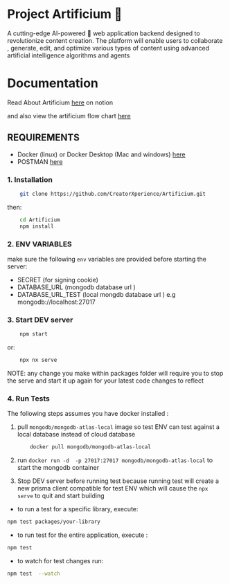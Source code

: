 # Project Artificium 🚀

A cutting-edge AI-powered 🦾 web application backend designed to revolutionize content creation. The platform will enable users to collaborate , generate, edit, and optimize various types of content using advanced artificial intelligence algorithms and agents




# Documentation

Read About Artificium [here](https://www.notion.so/18969dc0d7c680599265fe24163c5f79?v=18969dc0d7c680af90eb000c3149e379&p=18969dc0d7c68011a987d05650b85f29&pm=s) on notion

and also view the artificium flow chart [here](https://miro.com/app/board/uXjVLn8stTo=/)

## REQUIREMENTS

- Docker (linux) or Docker Desktop (Mac and windows) [here](https://www.docker.com)
- POSTMAN [here](https://www.postman.com/downloads/)

### 1. Installation

```sh
    git clone https://github.com/CreatorXperience/Artificium.git
```

then:

```sh
    cd Artificium
    npm install
```

### 2. ENV VARIABLES

make sure the following `env` variables are provided before starting the server:

- SECRET (for signing cookie)
- DATABASE_URL (mongodb database url )
- DATABASE_URL_TEST (local mongdb database url ) e.g mongodb://localhost:27017

### 3. Start DEV server

```sh
    npm start
```

or:

```sh
    npx nx serve
```

NOTE: any change you make within packages folder will require you to stop the serve and start it up again for your latest code changes to reflect

### 4. Run Tests

The following steps assumes you have docker installed :

1. pull `mongodb/mongodb-atlas-local` image so test ENV can test against a local database instead of cloud database

   ```sh
       docker pull mongodb/mongodb-atlas-local
   ```

2. run `docker run -d  -p 27017:27017 mongodb/mongodb-atlas-local` to start the mongodb container

3. Stop DEV server before running test because running test will create a new prisma client compatible for test ENV which will cause the `npx serve` to quit and start building

- to run a test for a specific library, execute:

```sh
npm test packages/your-library
```

- to run test for the entire application, execute :

```sh
npm test
```

- to watch for test changes run:

```sh
npm test  --watch
```
